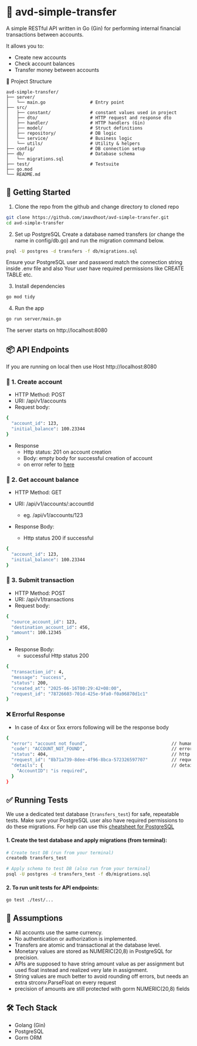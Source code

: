 # 💸 avd-simple-transfer
A simple RESTful API written in Go (Gin) for performing internal financial transactions between accounts.

It allows you to:
 - Create new accounts
 - Check account balances
 - Transfer money between accounts

📁 Project Structure
```
avd-simple-transfer/
├── server/
│   └── main.go                 # Entry point
├── src/
│   ├── constant/               # constant values used in project
│   ├── dto/                    # HTTP request and response dto
│   ├── handler/                # HTTP handlers (Gin)
│   ├── model/                  # Struct definitions
│   ├── repository/             # DB logic
│   └── service/                # Business logic
│   └── utils/                  # Utility & helpers
├── config/                     # DB connection setup
├── db/                         # Database schema
│   └── migrations.sql
├── test/                       # Testsuite
├── go.mod
└── README.md
```

## 🚀 Getting Started
1. Clone the repo from the github and change directory to cloned repo
```bash
git clone https://github.com/imavdhoot/avd-simple-transfer.git
cd avd-simple-transfer
```
2. Set up PostgreSQL
Create a database named transfers (or change the name in config/db.go) and run the migration command below.
```bash
psql -U postgres -d transfers -f db/migrations.sql
```
Ensure your PostgreSQL user and password match the connection string inside .env file and also
Your user have required permissions like CREATE TABLE etc.

3. Install dependencies
```bash
go mod tidy
```
4. Run the app
```bash
go run server/main.go
```
The server starts on http://localhost:8080

## 📦 API Endpoints
If you are running on local then use Host http://localhost:8080
### 📗 1. Create account
- HTTP Method: POST
- URI: /api/v1/accounts
- Request body:
```bash
{
  "account_id": 123,
  "initial_balance": 100.23344
}
```
- Response
  - Http status: 201 on account creation
  - Body: empty body for successful creation of account
  - on error refer to [here](#️-errorful-response)

### 📘 2. Get account balance
- HTTP Method: GET
- URI: /api/v1/accounts/:accountId
  - eg. /api/v1/accounts/123

- Response Body: 
  - Http status 200 if successful
```bash
{
  "account_id": 123,
  "initial_balance": 100.23344
}
```
### 💸 3. Submit transaction
- HTTP Method: POST
- URI: /api/v1/transactions
- Request body:
```bash
{
  "source_account_id": 123,
  "destination_account_id": 456,
  "amount": 100.12345
}
```
- Response Body: 
  - successful Http status 200
```bash
{
  "transaction_id": 4,
  "message": "success",
  "status": 200,
  "created_at": "2025-06-16T00:29:42+08:00",
  "request_id": "78726603-701d-425e-9fa0-f0a96870d1c1"
}
```

### ❌ Errorful Response
- In case of 4xx or 5xx errors following will be the response body
```bash
{
  "error": "account not found",                                // human readble error message
  "code": "ACCOUNT_NOT_FOUND",                                 // error code for tracing
  "status": 404,                                               // http status depending on type of error occurred
  "request_id": "8b71a739-8dee-4f96-8bca-572326597707"         // request_id
  "details": {                                                 // details
    "AccountID": "is required",
  }
}
```

## ✅ Running Tests
We use a dedicated test database (`transfers_test`) for safe, repeatable tests.
Make sure your PostgreSQL user also have required permissions to do these migrations.
For help can use this [cheatsheet for PostgreSQL](https://quickref.me/postgres.html)
#### 1. Create the test database and apply migrations (from terminal):

```bash
# Create test DB (run from your terminal)
createdb transfers_test

# Apply schema to test DB (also run from your terminal)
psql -U postgres -d transfers_test -f db/migrations.sql
```
#### 2. To run unit tests for API endpoints:
```bash
go test ./test/...
```

## 🔐 Assumptions
- All accounts use the same currency.
- No authentication or authorization is implemented.
- Transfers are atomic and transactional at the database level.
- Monetary values are stored as NUMERIC(20,8) in PostgreSQL for precision.
- APIs are supposed to have string amount value as per assignment but used float instead and realized very late in assignment.
- String values are much better to avoid rounding off errors, but needs an extra strconv.ParseFloat on every request
- precision of amounts are still protected with gorm NUMERIC(20,8) fields

## 🛠️ Tech Stack
- Golang (Gin)
- PostgreSQL
- Gorm ORM